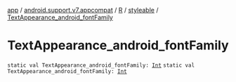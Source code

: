 [app](../../../index.md) / [android.support.v7.appcompat](../../index.md) / [R](../index.md) / [styleable](index.md) / [TextAppearance_android_fontFamily](.)

# TextAppearance_android_fontFamily

`static val TextAppearance_android_fontFamily: `[`Int`](https://kotlinlang.org/api/latest/jvm/stdlib/kotlin/-int/index.html)
`static val TextAppearance_android_fontFamily: `[`Int`](https://kotlinlang.org/api/latest/jvm/stdlib/kotlin/-int/index.html)